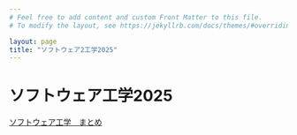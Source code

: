 ```yaml
---
# Feel free to add content and custom Front Matter to this file.
# To modify the layout, see https://jekyllrb.com/docs/themes/#overriding-theme-defaults

layout: page
title: "ソフトウェア2工学2025"
---
```

# ソフトウェア工学2025

[ソフトウェア工学　まとめ](softwareEng2025.md)
